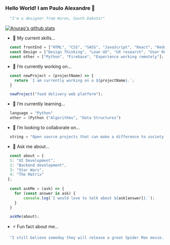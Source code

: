 ### Hello World! I am Paulo Alexandre 👋

```python
  "I'm a designer from Huron, South Dakota!"
```

[![Anurag's github stats](https://github-readme-stats.vercel.app/api?username=paulofurtunatoalexandre)](https://github.com/anuraghazra/github-readme-stats)

- 🔧 My current skills...
```javascript
  const frontEnd = ["HTML", "CSS", "SASS", "JavaScript", "React", "Redux"];
  const Design = ["Design Thinking", "Lean UX", "UX research", "User Research", "Mapping", "Design Workshops", "Interaction Design", "Visual Design", "Design System", "SCRUM (Agile)", "Design Leadership", "Human-Centered Design (HCD)", "Accessibility", "Human-Computer Interaction (HMI)", "A/B Tests", "UI Design", "Proof of Concept (POC)", "Prototyping", "Wireframing", "Wireflow", "Persona", "Strategy", "Storyboarding", "User Flows", "Information Architecture", "Usability Testing", "User Testing", "Figma", "Figma Jam", "Balsamiq", "Procreate", "Adobe Creative Suite", "Mural", "Miro", "B2B", "B2C", and "free-hand Sketching"];
  const other = ["Python", "Firebase", "Experience working remotely"];
```


- 🔭 I’m currently working on...
```javascript
  const newProject = (projectName) => {
    return `I am currently working on a ${projectName}.`;
  }

  newProject("food delivery web platform");
```


- 🌱 I’m currently learning...
```python
  language = "Python"
  other = (Python ("Algorithms", "Data Structures")
```


- 👯 I’m looking to collaborate on...
```python
  string = "Open source projects that can make a difference to society."
```

<!-- - 🤔 I’m looking for help with ... -->


- 💬 Ask me about... 
```javascript
  const about = {
  1: "UI Development",
  2: "Backend development",
  3: "Star Wars",
  4: "The Matrix"
 };
  
  const askMe = (ask) => {
    for (const answer in ask) {
    	console.log(`I would love to talk about ${ask[answer]}.`);
    }
  }

  askMe(about);
```

<!-- - 📫 How to reach me: ... -->

<!-- - 😄 Pronouns: He/His/Him -->


- ⚡ Fun fact about me...
```javascript
  "I still believe someday they will release a great Spider Man movie. Loading: [#######______]" 
```
